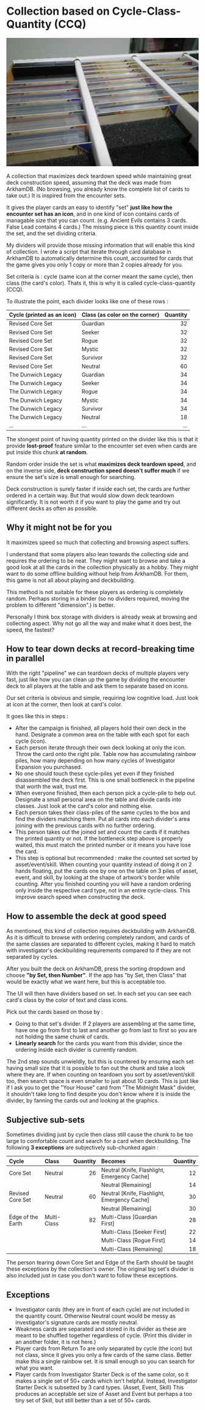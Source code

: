 # Collection based on Cycle-Class-Quantity (CCQ)

![CCQ](./Images/ccq.jpg)

A collection that maximizes deck teardown speed while maintaining great deck construction speed, assuming that the deck was made from ArkhamDB. (No browsing, you already know the complete list of cards to take out.) It is inspired from the encounter sets.

It gives the player cards an easy to identify "set" **just like how the encounter set has an icon**, and in one kind of icon contains cards of managable size that you can count. (e.g. Ancient Evils contains 3 cards. False Lead contains 4 cards.) The missing piece is this quantity count inside the set, and the set dividing criteria.

My dividers will provide those missing information that will enable this kind of collection. I wrote a script that iterate through card database in ArkhamDB to automatically determine this count, accounted for cards that the game gives you only 1 copy or more than 2 copies already for you.

Set criteria is : cycle (same icon at the corner meant the same cycle), then class (the card's color). Thats it, this is why it is called cycle-class-quantity (CCQ).

To illustrate the point, each divider looks like one of these rows :

| Cycle (printed as an icon) | Class (as color on the corner) | Quantity |
|:--|:--|--:|
| Revised Core Set | Guardian | 32 |
| Revised Core Set | Seeker | 32 |
| Revised Core Set | Rogue | 32 |
| Revised Core Set | Mystic | 32 |
| Revised Core Set | Survivor | 32 |
| Revised Core Set | Neutral | 60 |
| The Dunwich Legacy | Guardian | 34 |
| The Dunwich Legacy | Seeker | 34 |
| The Dunwich Legacy | Rogue | 34 |
| The Dunwich Legacy | Mystic | 34 |
| The Dunwich Legacy | Survivor | 34 |
| The Dunwich Legacy | Neutral | 18 |
| ... | ... | ... |

The stongest point of having quantity printed on the divider like this is that it provide **lost-proof** feature similar to the encounter set even when cards are put inside this chunk **at random**.

Random order inside the set is what **maximizes deck teardown speed**, and on the inverse side, **deck construction speed doesn't suffer much** if we ensure the set's size is small enough for searching.

Deck construction is surely faster if inside each set, the cards are further ordered in a certain way. But that would slow down deck teardown significantly. It is not worth it if you want to play the game and try out different decks as often as possible.

## Why it might not be for you

It maximizes speed so much that collecting and browsing aspect suffers.

I understand that some players also lean towards the collecting side and requires the ordering to be neat. They might want to browse and take a good look at all the cards in the collection physically as a hobby. They might want to do some offline building without help from ArkhamDB. For them, this game is not all about playing and deckbuilding.

This method is not suitable for these players as ordering is completely random. Perhaps storing in a binder (so no dividers required, moving the problem to different "dimension".) is better.

Personally I think box storage with dividers is already weak at browsing and collecting aspect. Why not go all the way and make what it does best, the speed, the fastest?

## How to tear down decks at record-breaking time in parallel

With the right "pipeline" we can teardown decks of multiple players very fast, just like how you can clean up the game by dividing the encounter deck to all players at the table and ask them to separate based on icons.

Our set criteria is obvious and simple, requiring low cognitive load. Just look at icon at the corner, then look at card's color.

It goes like this in steps :

- After the campaign is finished, all players hold their own deck in the hand. Designate a common area on the table with each spot for each cycle (icon).
- Each person iterate through their own deck looking at only the icon. Throw the card onto the right pile. Table now has accumulating rainbow piles, how many depending on how many cycles of Investigator Expansion you purchased.
- No one should touch these cycle-piles yet even if they finished disassembled the deck first. This is one small bottleneck in the pipeline that worth the wait, trust me.
- When everyone finished, then each person pick a cycle-pile to help out. Designate a small personal area on the table and divide cards into classes. Just look at the card's color and nothing else.
- Each person takes their class-piles of the same cycles to the box and find the dividers matching them. Put all cards into each divider's area joining with the previous cards with no further ordering.
- This person takes out the joined set and count the cards if it matches the printed quantity or not. If the bottleneck step above is properly waited, this must match the printed number or it means you have lose the card.
- This step is optional but recommended : make the counted set sorted by asset/event/skill. When counting your quantity instead of doing it on 2 hands floating, put the cards one by one on the table on 3 piles of asset, event, and skill, by looking at the shape of artwork's border while counting. After you finished counting you will have a random ordering only inside the respective card type, not in an entire cycle-class. This improve search speed when constructing the deck.

## How to assemble the deck at good speed

As mentioned, this kind of collection requires deckbuilding with ArkhamDB. As it is difficult to browse with ordering completely random, and cards of the same classes are separated to different cycles, making it hard to match with investigator's deckbuilding requirements compared to if they are not separated by cycles.

After you built the deck on ArkhamDB, press the sorting dropdown and choose **"by Set, then Number"**. If the app has "by Set, then Class" that would be exactly what we want here, but this is acceptable too.

The UI will then have dividers based on set. In each set you can see each card's class by the color of text and class icons.

Pick out the cards based on those by :

- Going to that set's divider. If 2 players are assembling at the same time, have one go from first to last and another go from last to first so you are not holding the same chunk of cards.
- **Linearly search** for the cards you want from this divider, since the ordering inside each divider is currently random.

The 2nd step sounds unwieldly, but this is countered by ensuring each set having small size that it is possible to fan out the chunk and take a look where they are. If when counting on teardown you sort by asset/event/skill too, then search space is even smaller to just about 10 cards. This is just like if I ask you to get the "Your House" card from "The Midnight Mask" divider, it shouldn't take long to find despite you don't know where it is inside the divider, by fanning the cards out and looking at the graphics.

## Subjective sub-sets

Sometimes dividing just by cycle then class still cause the chunk to be too large to comfortable count and search for a card when deckbuilding. The following **3 exceptions** are subjectively sub-chunked again :

| Cycle | Class | Quantity | Becomes | Quantity |
|:--|:--|--:|:--|--:|
| Core Set | Neutral | 26 | Neutral [Knife, Flashlight, Emergency Cache]| 12 |
| | | | Neutral [Remaining]| 14 |
| Revised Core Set | Neutral | 60 | Neutral [Knife, Flashlight, Emergency Cache]| 30 |
| | | | Neutral [Remaining]| 30 |
| Edge of the Earth | Multi-Class | 82 | Multi-Class [Guardian First]| 28 |
| | | | Multi-Class [Seeker First]| 22 |
| | | | Multi-Class [Rogue First]| 14 |
| | | | Multi-Class [Remaining]| 18 |

The person tearing down Core Set and Edge of the Earth should be taught these exceptions by the collection's owner. The original big set's divider is also included just in case you don't want to follow these exceptions.

## Exceptions

- Investigator cards (they are in front of each cycle) are not included in the quantity count. Otherwise Neutral count would be messy as investigator's signature cards are mostly neutral.
- Weakness cards are separated and stored in its divider as these are meant to be shuffled together regardless of cycle. (Print this divider in an another folder, it is not here.)
- Player cards from Return To are only separated by cycle (the icon) but not class, since it gives you only a few cards of the same class. Better make this a single rainbow set. It is small enough so you can search for what you want.
- Player cards from Investigator Starter Deck is of the same color, so it makes a single set of 50+ cards which isn't helpful. Instead, Investigator Starter Deck is subsetted by 3 card types. (Asset, Event, Skill) This produces an acceptable set size of Asset and Event but perhaps a too tiny set of Skill, but still better than a set of 50+ cards.